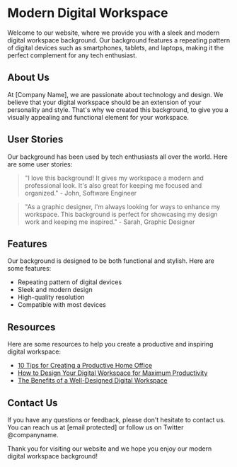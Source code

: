 <!--font:Exo 2-->

# Modern Digital Workspace

Welcome to our website, where we provide you with a sleek and modern digital workspace background. Our background features a repeating pattern of digital devices such as smartphones, tablets, and laptops, making it the perfect complement for any tech enthusiast.

## About Us

At [Company Name], we are passionate about technology and design. We believe that your digital workspace should be an extension of your personality and style. That's why we created this background, to give you a visually appealing and functional element for your workspace.

## User Stories

Our background has been used by tech enthusiasts all over the world. Here are some user stories:

> "I love this background! It gives my workspace a modern and professional look. It's also great for keeping me focused and organized." - John, Software Engineer

> "As a graphic designer, I'm always looking for ways to enhance my workspace. This background is perfect for showcasing my design work and keeping me inspired." - Sarah, Graphic Designer

## Features

Our background is designed to be both functional and stylish. Here are some features:

- Repeating pattern of digital devices
- Sleek and modern design
- High-quality resolution
- Compatible with most devices

## Resources

Here are some resources to help you create a productive and inspiring digital workspace:

- [10 Tips for Creating a Productive Home Office](#)
- [How to Design Your Digital Workspace for Maximum Productivity](#)
- [The Benefits of a Well-Designed Digital Workspace](#)

## Contact Us

If you have any questions or feedback, please don't hesitate to contact us. You can reach us at [email protected] or follow us on Twitter @companyname.

Thank you for visiting our website and we hope you enjoy our modern digital workspace background!

<!--

Write me content for website with wallpaper which alt text is:

"A wallpaper featuring a repeating pattern of sleek and modern digital devices, such as smartphones, tablets, and laptops."

The name/title of the page should not be 1:1 copy of the alt text but rather a real content of the website which is using this wallpaper.

- Use markdown format 
- Start with heading
- Heading should be short and concise
- The content should look like a real website 
- The website should not be about the wallpaper, wallpaper is just a related background
- Heading should be contain work "wallpaper" or "background"
- Include real sections like references, contact, user stories, etc. use things relevant to the page purpose.
- Feel free to use structure like headings, bullets, numbering, blockquotes, paragraphs, horizontal lines, etc.
- You can use formatting like bold or _italic_
- You can include UTF-8 emojis
- Links should be only #hash anchors (and you can refer to the document itself)
- Do not include images


---


# Digital Workspace Wallpaper

Welcome to our website, where we provide you with a sleek and modern digital workspace wallpaper. Our wallpaper features a repeating pattern of digital devices such as smartphones, tablets, and laptops, making it the perfect background for any tech enthusiast.

## About Us

At [Company Name], we are passionate about technology and design. We believe that your digital workspace should be an extension of your personality and style. That's why we created this wallpaper, to give you a background that is both functional and stylish.

## User Stories

Our wallpaper has been used by tech enthusiasts all over the world. Here are some user stories:

> "I love this wallpaper! It's the perfect background for my work laptop. It makes me feel like I'm in a futuristic world." - John, Software Engineer

> "As a graphic designer, I'm always looking for inspiration. This wallpaper is not only inspiring but also functional. It helps me stay organized and focused." - Sarah, Graphic Designer

## Features

Our wallpaper is designed to be both functional and stylish. Here are some features:

- Repeating pattern of digital devices
- Sleek and modern design
- High-quality resolution
- Compatible with most devices

## References

Here are some references to articles about the importance of having a good digital workspace:

- [Why Your Digital Workspace Is Important](#)
- [How to Create a Productive Digital Workspace](#)
- [The Benefits of a Good Digital Workspace](#)

## Contact Us

If you have any questions or feedback, please don't hesitate to contact us. You can reach us at [email protected] or follow us on Twitter @companyname.

Thank you for visiting our website and we hope you enjoy our digital workspace wallpaper!


---


Heading should not include word "wallpaper". The website should not be about the wallpaper itself, wallpaper is just a related background, rewrite whole content.


---


# Modern Digital Workspace

Welcome to our website, where we provide you with a sleek and modern digital workspace background. Our background features a repeating pattern of digital devices such as smartphones, tablets, and laptops, making it the perfect complement for any tech enthusiast.

## About Us

At [Company Name], we are passionate about technology and design. We believe that your digital workspace should be an extension of your personality and style. That's why we created this background, to give you a visually appealing and functional element for your workspace.

## User Stories

Our background has been used by tech enthusiasts all over the world. Here are some user stories:

> "I love this background! It gives my workspace a modern and professional look. It's also great for keeping me focused and organized." - John, Software Engineer

> "As a graphic designer, I'm always looking for ways to enhance my workspace. This background is perfect for showcasing my design work and keeping me inspired." - Sarah, Graphic Designer

## Features

Our background is designed to be both functional and stylish. Here are some features:

- Repeating pattern of digital devices
- Sleek and modern design
- High-quality resolution
- Compatible with most devices

## Resources

Here are some resources to help you create a productive and inspiring digital workspace:

- [10 Tips for Creating a Productive Home Office](#)
- [How to Design Your Digital Workspace for Maximum Productivity](#)
- [The Benefits of a Well-Designed Digital Workspace](#)

## Contact Us

If you have any questions or feedback, please don't hesitate to contact us. You can reach us at [email protected] or follow us on Twitter @companyname.

Thank you for visiting our website and we hope you enjoy our modern digital workspace background!

-->
